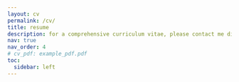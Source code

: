 ```yaml
---
layout: cv
permalink: /cv/
title: resume
description: for a comprehensive curriculum vitae, please contact me directly
nav: true
nav_order: 4
# cv_pdf: example_pdf.pdf
toc:
  sidebar: left
---
```

